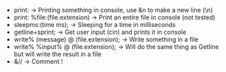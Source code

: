 - print: -> Printing something in console, use &n to make a new line (\n)
- print: %file:(file.extension) -> Print an entire file in console (not tested)
- sleepms:(time ms); -> Sleeping for a time in milliseconds
- getline+sprint; -> Get user input (cin) and prints it in console
- write% (message) @ (file.extension); -> Write something in a file 
- write% %input% @ (file.extension); -> Will do the same thing as Getline but will write the result in a file
- &// -> Comment !
